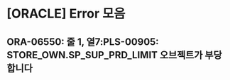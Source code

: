 
# [ORACLE] Error 모음

## ORA-06550: 줄 1, 열7:PLS-00905: STORE_OWN.SP_SUP_PRD_LIMIT 오브젝트가 부당합니다


<!--stackedit_data:
eyJoaXN0b3J5IjpbMzI3MjAzNjEyXX0=
-->